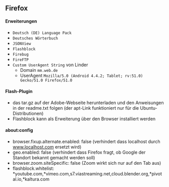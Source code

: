 ## Firefox

#### Erweiterungen
- `Deutsch (DE) Language Pack`
- `Deutsches Wörterbuch`
- `JSONView`
- `Flashblock`
- `Firebug`
- `FireFTP`
- `Custom UserAgent String` von Linder
  - Domain `mm.web.de` 
  - UserAgent `Mozilla/5.0 (Android 4.4.2; Tablet; rv:51.0) Gecko/51.0 Firefox/51.0`

#### Flash-Plugin

- das tar.gz auf der Adobe-Webseite herunterladen und den Anweisungen in der readme.txt folgen (der apt-Link funktioniert nur für die Ubuntu-Distributionen)
- Flashblock kann als Erweiterung über den Browser installiert werden

#### about:config

- browser.fixup.alternate.enabled: false (verhindert dass localhost durch www.localhost.com ersetzt wird)
- geo.enabled: false (verhindert dass Firefox fragt, ob Google der Standort bekannt gemacht werden soll)
- browser.zoom.siteSpecific: false (Zoom wirkt sich nur auf den Tab aus)
- flashblock.whitelist: *youtube.com,*vimeo.com,s7.viastreaming.net,cloud.blender.org,*pivotal.io,*kaltura.com
